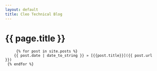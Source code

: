 ```yaml
---
layout: default
title: Cleo Technical Blog
---
```

# {{ page.title }}
	
         {% for post in site.posts %}
	    {{ post.date | date_to_string }} » [{{post.title}}]({{ post.url }})
	 {% endfor %}
	
